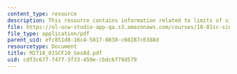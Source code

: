 ```yaml
---
content_type: resource
description: This resource contains information related to limits of sine and cosine.
file: https://ol-ocw-studio-app-qa.s3.amazonaws.com/courses/18-01sc-single-variable-calculus-fall-2010/cdf3c67774773f33450ecbdc6f79d579_MIT18_01SCF10_Ses8d.pdf
file_type: application/pdf
parent_uid: efc851d8-16c4-5817-0838-c60287c6388d
resourcetype: Document
title: MIT18_01SCF10_Ses8d.pdf
uid: cdf3c677-7477-3f33-450e-cbdc6f79d579
---
```

